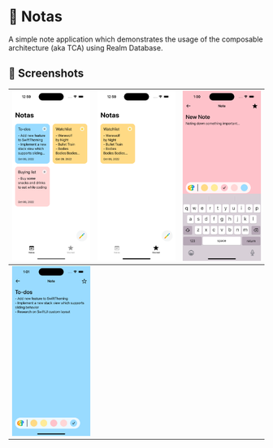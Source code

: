 # 📒 Notas

A simple note application which demonstrates the usage of the composable architecture (aka TCA) using Realm Database.

## 📸 Screenshots
|![Image1](Assets/Image1.png)|![Image2](Assets/Image2.png)|![Image3](Assets/Image3.png)|
|-|-|-|
|![Image4](Assets/Image4.png)|||
